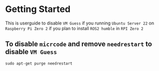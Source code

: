 # Getting Started

This is userguide to disable `VM Guess` if you running `Ubuntu Server 22` on `Raspberry Pi Zero 2` if you plan to
install `ROS2 humble` in `RPI Zero 2`

## To disable `micrcode` and remove `needrestart` to disable `VM Guess`
```
sudo apt-get purge needrestart
```
